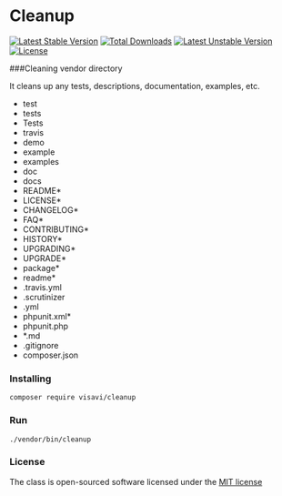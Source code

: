 Cleanup
=========

[![Latest Stable Version](https://poser.pugx.org/visavi/cleanup/v/stable)](https://packagist.org/packages/visavi/cleanup)
[![Total Downloads](https://poser.pugx.org/visavi/cleanup/downloads)](https://packagist.org/packages/visavi/cleanup)
[![Latest Unstable Version](https://poser.pugx.org/visavi/cleanup/v/unstable)](https://packagist.org/packages/visavi/cleanup)
[![License](https://poser.pugx.org/visavi/cleanup/license)](https://packagist.org/packages/visavi/cleanup)

###Cleaning vendor directory

It cleans up any tests, descriptions, documentation, examples, etc.

* test
* tests
* Tests
* travis
* demo
* example
* examples
* doc
* docs
* README*
* LICENSE*
* CHANGELOG*
* FAQ*
* CONTRIBUTING*
* HISTORY*
* UPGRADING*
* UPGRADE*
* package*
* readme*
* .travis.yml
* .scrutinizer
* .yml
* phpunit.xml*
* phpunit.php
* *.md
* .gitignore
* composer.json
    
### Installing

```
composer require visavi/cleanup
```
   
### Run
```
./vendor/bin/cleanup
```

### License

The class is open-sourced software licensed under the [MIT license](http://opensource.org/licenses/MIT)
